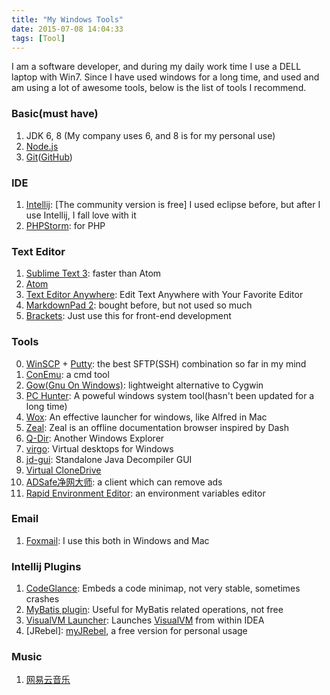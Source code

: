 ```yaml
---
title: "My Windows Tools"
date: 2015-07-08 14:04:33
tags: [Tool]
---
```

I am a software developer, and during my daily work time I use a DELL laptop with Win7. Since I have used windows for a long time, and used and am using a lot of awesome tools, below is the list of tools I recommend.

<!-- more -->
### Basic(must have)
1. JDK 6, 8 (My company uses 6, and 8 is for my personal use)
2. [Node.js](https://nodejs.org/)
3. [Git](https://msysgit.github.io/)([GitHub](https://windows.github.com/))

### IDE
1. [Intellij](https://www.jetbrains.com/idea/): [The community version is free] I used eclipse before, but after I use Intellij, I fall love with it
2. [PHPStorm](https://www.jetbrains.com/phpstorm/): for PHP

### Text Editor
1. [Sublime Text 3](http://www.sublimetext.com/3): faster than Atom
2. [Atom](https://atom.io/)
3. [Text Editor Anywhere](http://www.listary.com/text-editor-anywhere): Edit Text Anywhere with Your Favorite Editor
4. [MarkdownPad 2](http://markdownpad.com/): bought before, but not used so much
5. [Brackets](http://brackets.io/): Just use this for front-end development

### Tools
0. [WinSCP](https://winscp.net/eng/download.php) + [Putty](http://www.chiark.greenend.org.uk/~sgtatham/putty/download.html): the best SFTP(SSH) combination so far in my mind
1. [ConEmu](https://github.com/Maximus5/ConEmu): a cmd tool
2. [Gow(Gnu On Windows)](https://github.com/bmatzelle/gow): lightweight alternative to Cygwin
3. [PC Hunter](http://www.xuetr.com/?p=191): A poweful windows system tool(hasn't been updated for a long time)
4. [Wox](https://www.getwox.com/): An effective launcher for windows, like Alfred in Mac
5. [Zeal](http://zealdocs.org/): Zeal is an offline documentation browser inspired by Dash
6. [Q-Dir](http://www.softwareok.com/?seite=Freeware/Q-Dir): Another Windows Explorer
7. [virgo](https://github.com/papplampe/virgo): Virtual desktops for Windows
8. [jd-gui](https://github.com/java-decompiler/jd-gui): Standalone Java Decompiler GUI
9. [Virtual CloneDrive](https://www.elby.ch/en/products/vcd.html)
10. [ADSafe净网大师](http://ad-safe.com/): a client which can remove ads
11. [Rapid Environment Editor](http://www.rapidee.com/en/about): an environment variables editor

### Email
1. [Foxmail](http://www.foxmail.com/): I use this both in Windows and Mac

### Intellij Plugins
1. [CodeGlance](https://plugins.jetbrains.com/plugin/7275): Embeds a code minimap, not very stable, sometimes crashes
2. [MyBatis plugin](https://plugins.jetbrains.com/plugin/7293): Useful for MyBatis related operations, not free
3. [VisualVM Launcher](https://plugins.jetbrains.com/plugin/7115): Launches [VisualVM](https://visualvm.java.net/) from within IDEA
4. [JRebel]: [myJRebel](https://my.jrebel.com/), a free version for personal usage

### Music
1. [网易云音乐](http://music.163.com/)

